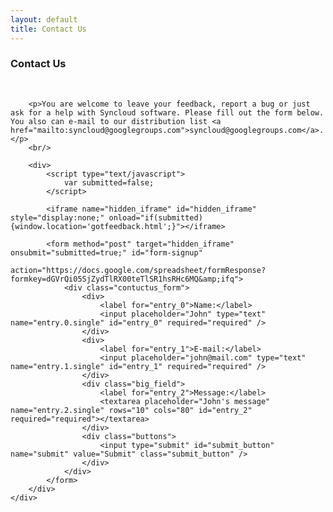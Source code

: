 ```yaml
---
layout: default
title: Contact Us
---
```


<script type="text/javascript">
    $(function(){
        $( "#submit_button" ).button({
            icons: {
                primary: "ui-icon-arrowthickstop-1-s"
            }
        });
    });
</script>

<div class="container_12">
    <div class="grid_12">
        <h3>Contact Us</h3>
        <br/>

        <p>You are welcome to leave your feedback, report a bug or just ask for a help with Syncloud software. Please fill out the form below. You also can e-mail to our distribution list <a href="mailto:syncloud@googlegroups.com">syncloud@googlegroups.com</a>.</p>
        <br/>

        <div>
            <script type="text/javascript">
                var submitted=false;
            </script>

            <iframe name="hidden_iframe" id="hidden_iframe" style="display:none;" onload="if(submitted) {window.location='gotfeedback.html';}"></iframe>

            <form method="post" target="hidden_iframe" onsubmit="submitted=true;" id="form-signup"
                  action="https://docs.google.com/spreadsheet/formResponse?formkey=dGVrQi05SjZydTlRX00teTlSR1hsRHc6MQ&amp;ifq">
                <div class="contuctus_form">
                    <div>
                        <label for="entry_0">Name:</label>
                        <input placeholder="John" type="text" name="entry.0.single" id="entry_0" required="required" />
                    </div>
                    <div>
                        <label for="entry_1">E-mail:</label>
                        <input placeholder="john@mail.com" type="text" name="entry.1.single" id="entry_1" required="required" />
                    </div>
                    <div class="big_field">
                        <label for="entry_2">Message:</label>
                        <textarea placeholder="John's message" name="entry.2.single" rows="10" cols="80" id="entry_2" required="required"></textarea>
                    </div>
                    <div class="buttons">
                        <input type="submit" id="submit_button" name="submit" value="Submit" class="submit_button" />
                    </div>
                </div>
            </form>
        </div>
    </div>
</div>

